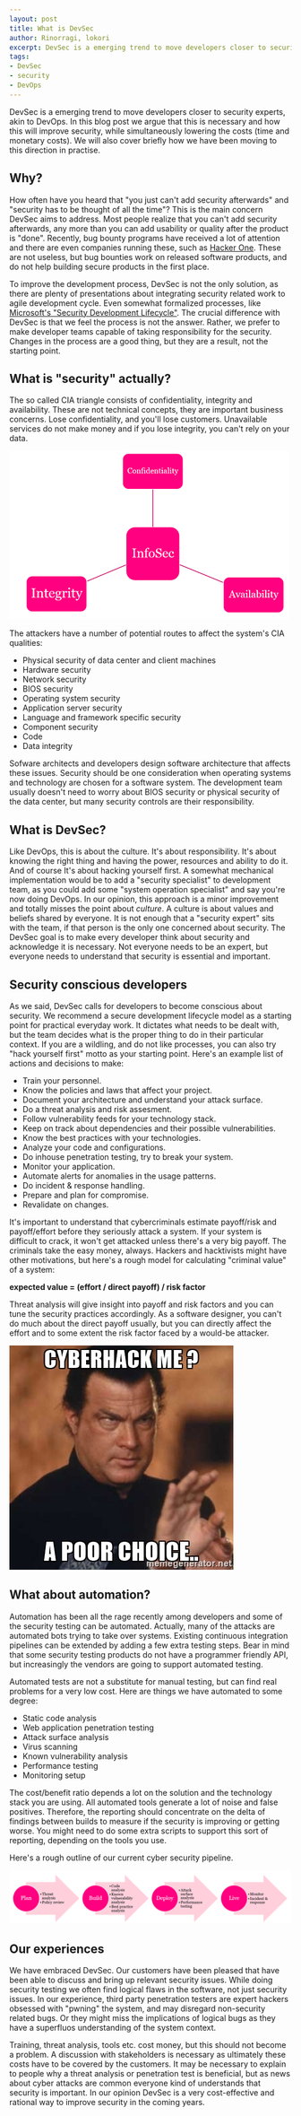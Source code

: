 ```yaml
---
layout: post
title: What is DevSec
author: Rinorragi, lokori
excerpt: DevSec is a emerging trend to move developers closer to security experts, akin to DevOps. In this blog post we argue that this is necessary and how this will improve security, while simultaneously lowering the costs. We wil also cover how to do this in practice.
tags:  
- DevSec
- security
- DevOps
---
```


DevSec is a emerging trend to move developers closer to security experts, akin to DevOps. In this 
blog post we argue that this is necessary and how this will improve security, while simultaneously
lowering the costs (time and monetary costs). We will also cover briefly how we have been moving
to this direction in practise.

## Why?

How often have you heard that "you just can't add security afterwards" and 
"security has to be thought of all the time"? This is the main concern DevSec aims to address. Most people
realize that you can't add security afterwards, any more than you can add usability or quality after the product is "done". Recently, bug 
bounty programs have received a lot of attention and there are even companies running these, such as [Hacker One](https://hackerone.com/). 
These are not useless, but bug bounties work on released software products, and do not help building secure products in the first place.

To improve the development process, DevSec is not the only solution, as there are plenty of presentations about integrating security related
work to agile development cycle. Even somewhat formalized processes, like 
[Microsoft's "Security Development Lifecycle"](https://www.microsoft.com/en-us/SDL/Discover/sdlagile.aspx). 
The crucial difference with DevSec is that we feel the process is not the answer. Rather, we prefer to make
developer teams capable of taking responsibility for the security. Changes in the process are a good thing,
but they are a result, not the starting point.

## What is "security" actually?

The so called CIA triangle consists of confidentiality, integrity and availability. These are not technical concepts, they are important business concerns. Lose confidentiality, and you'll lose customers. Unavailable services do not make money and if you lose integrity, you can't rely on your data. 

![CIA](/img/devsec/cia.png)

The attackers have a number of potential routes to affect the system's CIA qualities:

* Physical security of data center and client machines
* Hardware security
* Network security
* BIOS security 
* Operating system security
* Application server security
* Language and framework specific security 
* Component security
* Code
* Data integrity

Sofware architects and developers design software architecture that affects these issues. Security should be one consideration when operating systems and technology are chosen for a software system. The development team usually doesn't need to worry about BIOS security or physical security of the data center, but many security controls are their responsibility.

## What is DevSec?

Like DevOps, this is about the culture. It's about responsibility. It's about knowing the right thing and
having the power, resources and ability to do it. And of course It's about hacking yourself first. A somewhat mechanical implementation would be to add a
"security specialist" to development team, as you could add some "system operation specialist" and say you're now
doing DevOps. In our opinion, this approach is a minor improvement and totally misses the point about *culture*. A culture is about 
values and beliefs shared by everyone. It is not enough that a "security expert" sits with the team, if that person
is the only one concerned about security. The DevSec goal is to make every developer think about security and acknowledge 
it is necessary. Not everyone needs to be an expert, but everyone needs to understand that security is essential and important.

## Security conscious developers

As we said, DevSec calls for developers to become conscious about security. We recommend a secure development lifecycle model as a starting point for practical everyday work. It dictates what needs to be dealt with, but the team decides what is the proper thing to do in their particular context. If you are a wildling, and do not like processes, you can also try "hack yourself first" motto as your starting point. Here's an example list of actions and decisions to make:

* Train your personnel.
* Know the policies and laws that affect your project.
* Document your architecture and understand your attack surface.
* Do a threat analysis and risk assesment.
* Follow vulnerability feeds for your technology stack.
* Keep on track about dependencies and their possible vulnerabilities.
* Know the best practices with your technologies.
* Analyze your code and configurations.
* Do inhouse penetration testing, try to break your system.
* Monitor your application.
* Automate alerts for anomalies in the usage patterns.
* Do incident & response handling.
* Prepare and plan for compromise.
* Revalidate on changes.

It's important to understand that cybercriminals estimate payoff/risk and payoff/effort before they seriously attack a system. If your system is difficult to crack, it won't get attacked unless there's a very big payoff. The criminals take the easy money, always.  Hackers and hacktivists might have other motivations, but here's a rough model for calculating "criminal value" of a system:

**expected value = (effort / direct payoff) / risk factor** 

Threat analysis will give insight into payoff and risk factors and you can tune the security practices accordingly. As a software designer, you can't do much about the direct payoff usually, but you can directly affect the effort and to some extent the risk factor faced by a would-be attacker. 

![Seagull](/img/devsec/seagull.jpg)

## What about automation?

Automation has been all the rage recently among developers and some of the security testing can be automated. Actually, many of the attacks are automated bots trying to take over systems. Existing continuous integration pipelines can be extended by adding a few extra testing steps. Bear in mind that some security testing products do not have a programmer friendly API, but increasingly the vendors are going to support automated testing. 

Automated tests are not a substitute for manual testing, but can find real problems for a very low cost. Here are things we have automated to some degree:

* Static code analysis
* Web application penetration testing
* Attack surface analysis
* Virus scanning
* Known vulnerability analysis 
* Performance testing
* Monitoring setup

The cost/benefit ratio depends a lot on the solution and the technology stack you are using. All automated tools generate a lot of noise and false positives. Therefore, the reporting should concentrate on the delta of findings between builds to measure if the security is improving or getting worse. You might need to do some extra scripts to support this sort of reporting, depending on the tools you use.

Here's a rough outline of our current cyber security pipeline. 

![cyber-pipeline](/img/devsec/cyberpipeline.png)

## Our experiences

We have embraced DevSec. Our customers have been pleased that have been able to discuss and bring up relevant security issues. While doing security testing we often find logical flaws in the software, not just security issues. In our experience, third party penetration testers are expert hackers obsessed with "pwning" the system, and may disregard non-security related bugs. Or they might miss the implications of logical bugs as they have a superfluos understanding of the system context.

Training, threat analysis, tools etc. cost money, but this should not become a problem. A discussion with stakeholders is necessary as ultimately these costs have to be covered by the customers. It may be necessary to explain to people why a threat analysis or penetration test is beneficial, but as news about cyber attacks are common everyone kind of understands that security is important. In our opinion DevSec is a very cost-effective and rational way to improve security in the coming years.
